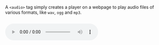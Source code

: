 A `<audio>` tag simply creates a player on a webpage to play audio files of
various formats, like `wav`, `ogg` and `mp3`.

<codeblock language="html" type="lesson">
<code>
<audio src="https://www2.cs.uic.edu/~i101/SoundFiles/CantinaBand60.wav" controls>
</audio>
</code>
</codeblock>
